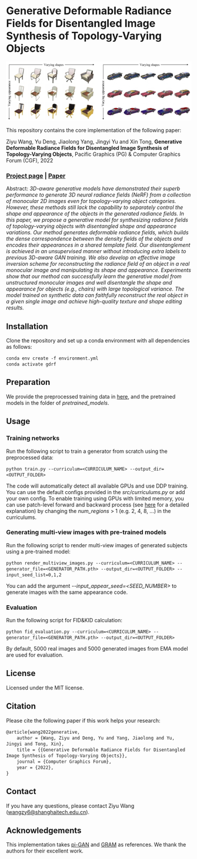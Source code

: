 # Generative Deformable Radiance Fields for Disentangled Image Synthesis of Topology-Varying Objects

<p align="center"> 
<img src="/images/teaser.png">
</p>

This repository contains the core implementation of the following paper:

Ziyu Wang, Yu Deng, Jiaolong Yang, Jingyi Yu and Xin Tong, **Generative Deformable Radiance Fields for Disentangled Image Synthesis of Topology-Varying Objects**, Pacific Graphics (PG) & Computer Graphics Forum (CGF), 2022

### [Project page](https://ziyuwang98.github.io/GDRF/) | [Paper](https://arxiv.org/abs/2209.04183) ###

Abstract: _3D-aware generative models have demonstrated their superb performance to generate 3D neural radiance fields (NeRF) from a collection of monocular 2D images even for topology-varying object categories. However, these methods still lack the capability to separately control the shape and appearance of the objects in the generated radiance fields. In this paper, we propose a generative model for synthesizing radiance fields of topology-varying objects with disentangled shape and appearance variations. Our method generates deformable radiance fields, which builds the dense correspondence between the density fields of the objects and encodes their appearances in a shared template field. Our disentanglement is achieved in an unsupervised manner without introducing extra labels to previous 3D-aware GAN training. We also develop an effective image inversion scheme for reconstructing the radiance field of an object in a real monocular image and manipulating its shape and appearance. Experiments show that our method can successfully learn the generative model from unstructured monocular images and well disentangle the shape and appearance for objects (e.g., chairs) with large topological variance. The model trained on synthetic data can faithfully reconstruct the real object in a given single image and achieve high-quality texture and shape editing results._

## Installation
Clone the repository and set up a conda environment with all dependencies as follows:
```
conda env create -f environment.yml
conda activate gdrf
```

## Preparation

We provide the preprocessed training data in [here](https://drive.google.com/drive/folders/1fHOBrWu83zf7HewXjF--wVfHjyBrqV3j?usp=sharing), and the pretrained models in the folder of _pretrained_models_.

## Usage

### Training networks
Run the following script to train a generator from scratch using the preprocessed data:
```
python train.py --curriculum=<CURRICULUM_NAME> --output_dir=<OUTPUT_FOLDER>
```
The code will automatically detect all available GPUs and use DDP training. You can use the default configs provided in the _src/curriculums.py_ or add your own config. To enable training using GPUs with limited memory, you can use patch-level forward and backward process (see [here](https://github.com/microsoft/GRAM/blob/main/images/patch_process.pdf) for a detailed explanation) by changing the _num_regions_ > 1 (e.g. 2, 4, 8, ...) in the curriculums.


### Generating multi-view images with pre-trained models
Run the following script to render multi-view images of generated subjects using a pre-trained model:
```
python render_multiview_images.py --curriculum=<CURRICULUM_NAME> --generator_file=<GENERATOR_PATH.pth> --output_dir=<OUTPUT_FOLDER> --input_seed_list=0,1,2
```
You can add the argument _--input_appear_seed=<SEED_NUMBER>_ to generate images with the same appearance code.
### Evaluation
Run the following script for FID&KID calculation:
```
python fid_evaluation.py --curriculum=<CURRICULUM_NAME> --generator_file=<GENERATOR_PATH.pth> --output_dir=<OUTPUT_FOLDER>
```
By default, 5000 real images and 5000 generated images from EMA model are used for evaluation. 

## License

Licensed under the MIT license.

## Citation

Please cite the following paper if this work helps your research:

    @article{wang2022generative,
        author = {Wang, Ziyu and Deng, Yu and Yang, Jiaolong and Yu, Jingyi and Tong, Xin},
        title = {{Generative Deformable Radiance Fields for Disentangled Image Synthesis of Topology-Varying Objects}},
        journal = {Computer Graphics Forum},
        year = {2022},
    }
## Contact
If you have any questions, please contact Ziyu Wang (wangzy6@shanghaitech.edu.cn).

## Acknowledgements
This implementation takes [pi-GAN](https://github.com/marcoamonteiro/pi-GAN) and [GRAM](https://github.com/microsoft/GRAM) as references. We thank the authors for their excellent work. 
